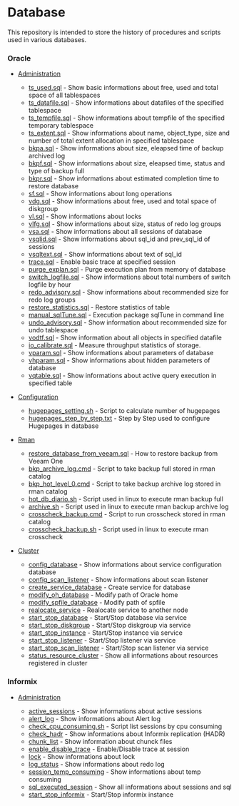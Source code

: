 # Database 
This repository is intended to store the history of procedures and scripts used in various databases.

### Oracle
* [Administration](Oracle/Administration)

  * [ts_used.sql](Oracle/Administration/ts_used.sql) - Show basic informations about free, used and total space of all tablespaces
  * [ts_datafile.sql](Oracle/Administration/ts_datafile.sql) - Show informations about datafiles of the specified tablespace 
  * [ts_tempfile.sql](Oracle/Administration/ts_tempfile.sql) - Show informations about tempfile of the specified temporary tablespace
  * [ts_extent.sql](Oracle/Administration/ts_extent.sql)  - Show informations about name, object_type, size and number of total extent allocation in specified tablespace
  * [bkpa.sql](Oracle/Administration/bkpa.sql) - Show informations about size, eleapsed time of backup archived log
  * [bkpf.sql](Oracle/Administration/bkpf.sql) - Show informations about size, eleapsed time, status and type of backup full
  * [bkpr.sql](Oracle/Administration/bkpr.sql) - Show informations about estimated completion time to restore database
  * [sf.sql](Oracle/Administration/sf.sql) - Show informations about long operations
  * [vdg.sql](Oracle/Administration/vdg.sql) - Show informations about free, used and total space of diskgroup
  * [vl.sql](Oracle/Administration/vl.sql) - Show informations about locks
  * [vlfg.sql](Oracle/Administration/vlfg.sql) - Show informations about size, status of redo log groups
  * [vsa.sql](Oracle/Administration/vsa.sql) - Show informations about all sessions of database
  * [vsqlid.sql](Oracle/Administration/vsqlid.sql) - Show informations about sql_id and prev_sql_id of sessions
  * [vsqltext.sql](Oracle/Administration/vsqltext.sql) - Show informations about text of sql_id
  * [trace.sql](Oracle/Administration/trace.sql) - Enable basic trace at specified session
  * [purge_explan.sql](Oracle/Administration/purge_explan.sql) - Purge execution plan from memory of database
  * [switch_logfile.sql](Oracle/Administration/switch_logfile.sql) - Show informations about total numbers of switch logfile by hour
  * [redo_advisory.sql](Oracle/Administration/redo_advisory.sql) - Show informations about recommended size for redo log groups
  * [restore_statistics.sql](Oracle/Administration/restore_statistics.sql) - Restore statistics of table
  * [manual_sqlTune.sql](Oracle/Administration/manual_sqlTune.sql) - Execution package sqlTune in command line
  * [undo_advisory.sql](Oracle/Administration/undo_advisory.sql) - Show information about recommended size for undo tablespace
  * [vodtf.sql](Oracle/Administration/vodtf.sql) - Show information about all objects in specified datafile
  * [io_calibrate.sql](Oracle/Administration/io_calibrate.sql) - Measure throughput statistics of storage.
  * [vparam.sql](Oracle/Administration/vparam.sql) - Show informations about parameters of database
  * [vhparam.sql](Oracle/Administration/vhparam.sql) - Show informations about hidden parameters of database
  * [vqtable.sql](Oracle/Administration/vqtable.sql) - Show informations about active query execution in specified table

* [Configuration](Oracle/Configuration)
  
  * [hugepages_setting.sh](Oracle/Configuration/hugepages_setting.sh) - Script to calculate number of hugepages
  * [hugepages_step_by_step.txt](Oracle/Configuration/hugepages_step_by_step.txt) - Step by Step used to configure Hugepages in database
  
* [Rman](Oracle/Rman)
  
  * [restore_database_from_veeam.sql](Oracle/Rman/restore_database_from_veeam.sql) - How to restore backup from Veeam One
  * [bkp_archive_log.cmd](Oracle/Rman/bkp_archive_log.cmd) - Script to take backup full stored in rman catalog
  * [bkp_hot_level_0.cmd](Oracle/Rman/bkp_hot_level_0.cmd) - Script to take backup archive log stored in rman catalog
  * [hot_db_diario.sh](Oracle/Rman/hot_db_diario.sh) - Script used in linux to execute rman backup full
  * [archive.sh](Oracle/Rman/archive.sh) - Script used in linux to execute rman backup archive log
  * [crosscheck_backup.cmd](Oracle/Rman/crosscheck_backup.cmd) - Script to run crosscheck stored in rman catalog
  * [crosscheck_backup.sh](Oracle/Rman/crosscheck_backup.sh) - Script used in linux to execute rman crosscheck

* [Cluster](Oracle/Cluster)

  * [config_database](Oracle/Cluster/config_database) - Show informations about service configuration database
  * [config_scan_listener](Oracle/Cluster/config_scan_listener) - Show informations about scan listener
  * [create_service_database](Oracle/Cluster/create_service_database) - Create service for database
  * [modify_oh_database](Oracle/Cluster/modify_oh_database) - Modify path of Oracle home
  * [modify_spfile_database](Oracle/Cluster/modify_spfile_database) - Modify path of spfile
  * [realocate_service](Oracle/Cluster/realocate_service) - Realocate service to another node
  * [start_stop_database](Oracle/Cluster/start_stop_database) - Start/Stop database via service
  * [start_stop_diskgroup](Oracle/Cluster/start_stop_diskgroup) - Start/Stop diskgroup via service
  * [start_stop_instance](Oracle/Cluster/start_stop_instance) - Start/Stop instance via service
  * [start_stop_listener](Oracle/Cluster/start_stop_listener) - Start/Stop listener via service
  * [start_stop_scan_listener](Oracle/Cluster/start_stop_scan_listener) - Start/Stop scan listener via service
  * [status_resource_cluster](Oracle/Cluster/status_resource_cluster) - Show all informations about resources registered in cluster
  
### Informix
* [Administration](Informix/Administration)

  * [active_sessions](Informix/Administration/active_sessions/) - Show informations about active sessions
  * [alert_log](Informix/Administration/alert_log) - Show informations about Alert log
  * [check_cpu_consuming.sh](Informix/Administration/check_cpu_consuming.sh) - Script list sessions by cpu consuming
  * [check_hadr](Informix/Administration/check_hadr) - Show informations about Informix replication (HADR)
  * [chunk_list](Informix/Administration/chunk_list) - Show information about chunck files
  * [enable_disable_trace](Informix/Administration/enable_disable_trace) - Enable/Disable trace at session
  * [lock](Informix/Administration/lock) - Show informations about lock
  * [log_status](Informix/Administration/log_status) - Show informations about redo log
  * [session_temp_consuming](Informix/Administration/session_temp_consuming) - Show informations about temp consuming
  * [sql_executed_session](Informix/Administration/sql_executed_session) - Show all informations about sessions and sql
  * [start_stop_informix](Informix/Administration/start_stop_informix) - Start/Stop informix instance
